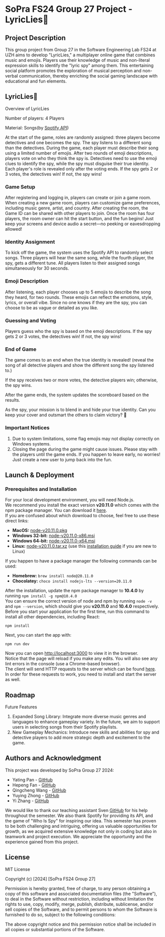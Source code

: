 # SoPra FS24 Group 27 Project - LyricLies🎵

## Project Description
This group project from Group 27 in the Software Engineering Lab FS24 at UZH aims to develop "LyricLies," a multiplayer online game that combines music and emojis. Players use their knowledge of music and non-literal expression skills to identify the "lyric spy" among them. This entertaining social platform promotes the exploration of musical perception and non-verbal communication, thereby enriching the social gaming landscape with educational and fun elements.

## LyricLies🎵

Overview of LyricLies

Number of players: 4 Players

Material: Songs(by [Spotify API](https://developer.spotify.com/documentation/web-api))

At the start of the game, roles are randomly assigned: three players become detectives and one becomes the spy. The spy listens to a different song than the detectives. During the game, each player must describe their song using a limited number of emojis. After two rounds of emoji descriptions, players vote on who they think the spy is. Detectives need to use the emoji clues to identify the spy, while the spy must disguise their true identity. Each player's role is revealed only after the voting ends. If the spy gets 2 or 3 votes, the detectives win! If not, the spy wins!

### Game Setup
After registering and logging in, players can create or join a game room. When creating a new game room, players can customize game preferences, including music genre, artist, and country. After creating the room, the Game ID can be shared with other players to join. Once the room has four players, the room owner can hit the start button, and the fun begins! Just keep your screens and device audio a secret—no peeking or eavesdropping allowed!

### Identity Assignment
To kick off the game, the system uses the Spotify API to randomly select songs. Three players will hear the same song, while the fourth player, the spy, gets a different tune. All players listen to their assigned songs simultaneously for 30 seconds.

### Emoji Description
After listening, each player chooses up to 5 emojis to describe the song they heard, for two rounds. These emojis can reflect the emotions, style, lyrics, or overall vibe. Since no one knows if they are the spy, you can choose to be as vague or detailed as you like.

### Guessing and Voting
Players guess who the spy is based on the emoji descriptions. If the spy gets 2 or 3 votes, the detectives win! If not, the spy wins!

### End of Game
The game comes to an end when the true identity is revealed! (reveal the song of all detective players and show the different song the spy listened to.)

If the spy receives two or more votes, the detective players win; otherwise, the spy wins.

After the game ends, the system updates the scoreboard based on the results.

As the spy, your mission is to blend in and hide your true identity. Can you keep your cover and outsmart the others to claim victory? 🤔

### Important Notices
1. Due to system limitations, some flag emojis may not display correctly on Windows systems.
2. Closing the page during the game might cause issues. Please stay with the players until the game ends. If you happen to leave early, no worries! Just create a new user to jump back into the fun.


## Launch & Deployment
### Prerequisites and Installation
For your local development environment, you will need Node.js.\
We recommend you install the exact version **v20.11.0** which comes with the npm package manager. You can download it [here](https://nodejs.org/download/release/v20.11.0/).\
If you are confused about which download to choose, feel free to use these direct links:

- **MacOS:** [node-v20.11.0.pkg](https://nodejs.org/download/release/v20.11.0/node-v20.11.0.pkg)
- **Windows 32-bit:** [node-v20.11.0-x86.msi](https://nodejs.org/download/release/v20.11.0/node-v20.11.0-x86.msi)
- **Windows 64-bit:** [node-v20.11.0-x64.msi](https://nodejs.org/download/release/v20.11.0/node-v20.11.0-x64.msi)
- **Linux:** [node-v20.11.0.tar.xz](https://nodejs.org/dist/v20.11.0/node-v20.11.0.tar.xz) (use this [installation guide](https://medium.com/@tgmarinho/how-to-install-node-js-via-binary-archive-on-linux-ab9bbe1dd0c2) if you are new to Linux)

If you happen to have a package manager the following commands can be used:

- **Homebrew:** `brew install node@20.11.0`
- **Chocolatey:** `choco install nodejs-lts --version=20.11.0`

After the installation, update the npm package manager to **10.4.0** by running ```npm install -g npm@10.4.0```\
You can ensure the correct version of node and npm by running ```node -v``` and ```npm --version```, which should give you **v20.11.0** and **10.4.0** respectively.\
Before you start your application for the first time, run this command to install all other dependencies, including React:

```npm install```

Next, you can start the app with:

```npm run dev```

Now you can open [http://localhost:3000](http://localhost:3000) to view it in the browser.\
Notice that the page will reload if you make any edits. You will also see any lint errors in the console (use a Chrome-based browser).\
The client will send HTTP requests to the server which can be found [here](https://github.com/HASEL-UZH/sopra-fs24-template-server).\
In order for these requests to work, you need to install and start the server as well.


## Roadmap
Future Features
1. Expanded Song Library: Integrate more diverse music genres and languages to enhance gameplay variety. In the future, we aim to support users in selecting songs from their Spotify playlists.
2. New Gameplay Mechanics: Introduce new skills and abilities for spy and detective players to add more strategic depth and excitement to the game.


## Authors and Acknowledgment
This project was developed by SoPra Group 27 2024:
- Yating Pan - [GitHub](https://github.com/YatingPan)
- Hepeng Fan - [GitHub](https://github.com/HepengFan)
- Qingcheng Wang - [GitHub](https://github.com/QingchengWan)
- Yuying Zhong - [GitHub](https://github.com/YuyingZhong)
- Yi Zhang - [GitHub](https://github.com/imyizhang)

We would like to thank our teaching assistant Sven [GitHub](https://github.com/SvenRingger) for his help throughout the semester. We also thank Spotify for providing its API, and the game of "Who Is Spy" for inspiring our idea. This semester has proven to be both challenging and intriguing, offering us valuable opportunities for growth, as we acquired extensive knowledge not only in coding but also in teamwork and project execution. We appreciate the opportunity and the experience gained from this project.

## License
MIT License

Copyright (c) [2024] [SoPra FS24 Group 27]

Permission is hereby granted, free of charge, to any person obtaining a copy
of this software and associated documentation files (the "Software"), to deal
in the Software without restriction, including without limitation the rights
to use, copy, modify, merge, publish, distribute, sublicense, and/or sell
copies of the Software, and to permit persons to whom the Software is
furnished to do so, subject to the following conditions:

The above copyright notice and this permission notice shall be included in all
copies or substantial portions of the Software.

